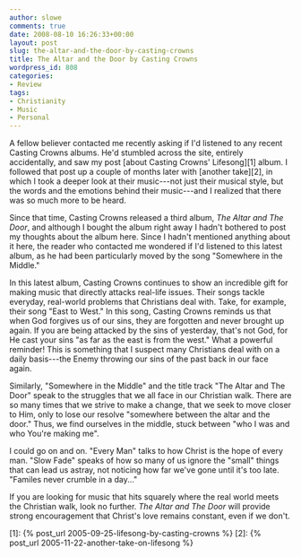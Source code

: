 ```yaml
---
author: slowe
comments: true
date: 2008-08-10 16:26:33+00:00
layout: post
slug: the-altar-and-the-door-by-casting-crowns
title: The Altar and the Door by Casting Crowns
wordpress_id: 808
categories:
- Review
tags:
- Christianity
- Music
- Personal
---
```


A fellow believer contacted me recently asking if I'd listened to any recent Casting Crowns albums. He'd stumbled across the site, entirely accidentally, and saw my post [about Casting Crowns' Lifesong][1] album. I followed that post up a couple of months later with [another take][2], in which I took a deeper look at their music---not just their musical style, but the words and the emotions behind their music---and I realized that there was so much more to be heard.

Since that time, Casting Crowns released a third album, _The Altar and The Door_, and although I bought the album right away I hadn't bothered to post my thoughts about the album here. Since I hadn't mentioned anything about it here, the reader who contacted me wondered if I'd listened to this latest album, as he had been particularly moved by the song "Somewhere in the Middle."

In this latest album, Casting Crowns continues to show an incredible gift for making music that directly attacks real-life issues. Their songs tackle everyday, real-world problems that Christians deal with. Take, for example, their song "East to West." In this song, Casting Crowns reminds us that when God forgives us of our sins, they are forgotten and never brought up again. If you are being attacked by the sins of yesterday, that's not God, for He cast your sins "as far as the east is from the west." What a powerful reminder! This is something that I suspect many Christians deal with on a daily basis---the Enemy throwing our sins of the past back in our face again.

Similarly, "Somewhere in the Middle" and the title track "The Altar and The Door" speak to the struggles that we all face in our Christian walk. There are so many times that we strive to make a change, that we seek to move closer to Him, only to lose our resolve "somewhere between the altar and the door." Thus, we find ourselves in the middle, stuck between "who I was and who You're making me".

I could go on and on. "Every Man" talks to how Christ is the hope of every man. "Slow Fade" speaks of how so many of us ignore the "small" things that can lead us astray, not noticing how far we've gone until it's too late. "Familes never crumble in a day..."

If you are looking for music that hits squarely where the real world meets the Christian walk, look no further. _The Altar and The Door_ will provide strong encouragement that Christ's love remains constant, even if we don't.

[1]: {% post_url 2005-09-25-lifesong-by-casting-crowns %}
[2]: {% post_url 2005-11-22-another-take-on-lifesong %}
